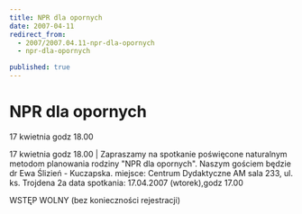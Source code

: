 ```yaml
---
title: NPR dla opornych
date: 2007-04-11
redirect_from: 
  - 2007/2007.04.11-npr-dla-opornych
  - npr-dla-opornych

published: true
---
```




# NPR dla opornych

<time>17 kwietnia godz 18.00</time>

17 kwietnia godz 18.00 | 
Zapraszamy na spotkanie poświęcone naturalnym metodom planowania rodziny "NPR dla opornych". Naszym gościem będzie dr Ewa Ślizień - Kuczapska. 
miejsce:&nbsp;Centrum Dydaktyczne AM sala 233, ul. ks. Trojdena 2a
data spotkania: 17.04.2007 (wtorek),godz 17.00

WSTĘP WOLNY (bez konieczności rejestracji)


<!--CONTENT FROM OLD SERVER (jos before 2013): 17 kwietnia godz 18.00 | 
Zapraszamy na spotkanie poświęcone naturalnym metodom planowania rodziny "NPR dla opornych". Naszym gościem będzie dr Ewa Ślizień - Kuczapska. 
miejsce:&nbsp;Centrum Dydaktyczne AM sala 233, ul. ks. Trojdena 2a
data spotkania: 17.04.2007 (wtorek),godz 17.00



WSTĘP WOLNY (bez konieczności rejestracji)

-->

<!--{{json:{"created_date":"2007-04-11 17:18:42","publish_down":"0000-00-00 00:00:00","id":"482"}}}-->